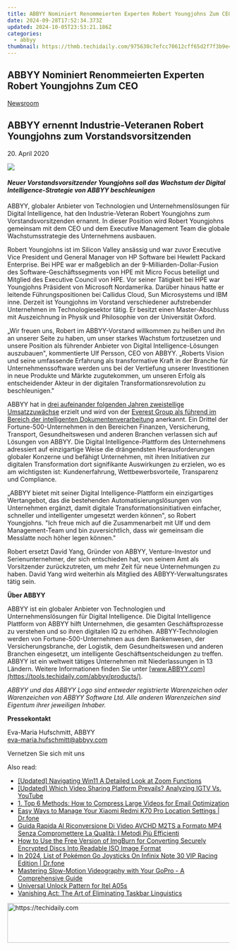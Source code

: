 ```yaml
---
title: ABBYY Nominiert Renommeierten Experten Robert Youngjohns Zum CEO
date: 2024-09-28T17:52:34.373Z
updated: 2024-10-05T23:53:21.186Z
categories:
  - abbyy
thumbnail: https://thmb.techidaily.com/975630c7efcc70612cff65d2f7f3b9e4bb27504376cae815fa3cc71523fe648a.jpg
---
```


## ABBYY Nominiert Renommeierten Experten Robert Youngjohns Zum CEO

[Newsroom](https://tools.techidaily.com/abbyy/products/)

## ABBYY ernennt Industrie-Veteranen Robert Youngjohns zum Vorstandsvorsitzenden

20\. April 2020

![](https://content.abbyy.com/-/media/project/abbyy/abbyy/branchtemplates/shutterstock_1272462163_1296-x-729.jpg?h=729&iar=0&w=1296)

#### _Neuer Vorstandsvorsitzender Youngjohns soll das Wachstum der Digital Intelligence-Strategie von ABBYY beschleunigen_

ABBYY, globaler Anbieter von Technologien und Unternehmenslösungen für Digital Intelligence, hat den Industrie-Veteran Robert Youngjohns zum Vorstandsvorsitzenden ernannt. In dieser Position wird Robert Youngjohns gemeinsam mit dem CEO und dem Executive Management Team die globale Wachstumsstrategie des Unternehmens ausbauen.

Robert Youngjohns ist im Silicon Valley ansässig und war zuvor Executive Vice President und General Manager von HP Software bei Hewlett Packard Enterprise. Bei HPE war er maßgeblich an der 9-Milliarden-Dollar-Fusion des Software-Geschäftssegments von HPE mit Micro Focus beteiligt und Mitglied des Executive Council von HPE. Vor seiner Tätigkeit bei HPE war Youngjohns Präsident von Microsoft Nordamerika. Darüber hinaus hatte er leitende Führungspositionen bei Callidus Cloud, Sun Microsystems und IBM inne. Derzeit ist Youngjohns im Vorstand verschiedener aufstrebender Unternehmen im Technologiesektor tätig. Er besitzt einen Master-Abschluss mit Auszeichnung in Physik und Philosophie von der Universität Oxford.

„Wir freuen uns, Robert im ABBYY-Vorstand willkommen zu heißen und ihn an unserer Seite zu haben, um unser starkes Wachstum fortzusetzen und unsere Position als führender Anbieter von Digital Intelligence-Lösungen auszubauen", kommentierte Ulf Persson, CEO von ABBYY. „Roberts Vision und seine umfassende Erfahrung als transformative Kraft in der Branche für Unternehmenssoftware werden uns bei der Vertiefung unserer Investitionen in neue Produkte und Märkte zugutekommen, um unseren Erfolg als entscheidender Akteur in der digitalen Transformationsrevolution zu beschleunigen."

ABBYY hat in [drei aufeinander folgenden Jahren zweistellige Umsatzzuwächse](https://tools.techidaily.com/abbyy/products/) erzielt und wird von der [Everest Group als führend im Bereich der intelligenten Dokumentenverarbeitung](https://tools.techidaily.com/abbyy/products/) anerkannt. Ein Drittel der Fortune-500-Unternehmen in den Bereichen Finanzen, Versicherung, Transport, Gesundheitswesen und anderen Branchen verlassen sich auf Lösungen von ABBYY. Die Digital Intelligence-Plattform des Unternehmens adressiert auf einzigartige Weise die drängendsten Herausforderungen globaler Konzerne und befähigt Unternehmen, mit ihren Initiativen zur digitalen Transformation dort signifikante Auswirkungen zu erzielen, wo es am wichtigsten ist: Kundenerfahrung, Wettbewerbsvorteile, Transparenz und Compliance.

„ABBYY bietet mit seiner Digital Intelligence-Plattform ein einzigartiges Wertangebot, das die bestehenden Automatisierungslösungen von Unternehmen ergänzt, damit digitale Transformationsinitiativen einfacher, schneller und intelligenter umgesetzt werden können", so Robert Youngjohns. "Ich freue mich auf die Zusammenarbeit mit Ulf und dem Management-Team und bin zuversichtlich, dass wir gemeinsam die Messlatte noch höher legen können."

Robert ersetzt David Yang, Gründer von ABBYY, Venture-Investor und Serienunternehmer, der sich entschieden hat, von seinem Amt als Vorsitzender zurückzutreten, um mehr Zeit für neue Unternehmungen zu haben. David Yang wird weiterhin als Mitglied des ABBYY-Verwaltungsrates tätig sein.

**Über ABBYY**

ABBYY ist ein globaler Anbieter von Technologien und Unternehmenslösungen für Digital Intelligence. Die Digital Intelligence Plattform von ABBYY hilft Unternehmen, die gesamten Geschäftsprozesse zu verstehen und so ihren digitalen IQ zu erhöhen. ABBYY-Technologien werden von Fortune-500-Unternehmen aus dem Bankenwesen, der Versicherungsbranche, der Logistik, dem Gesundheitswesen und anderen Branchen eingesetzt, um intelligente Geschäftsentscheidungen zu treffen. ABBYY ist ein weltweit tätiges Unternehmen mit Niederlassungen in 13 Ländern. Weitere Informationen finden Sie unter [www.ABBYY.com](https://tools.techidaily.com/abbyy/products/).

_ABBYY und das ABBYY Logo sind entweder registrierte Warenzeichen oder Warenzeichen von ABBYY Software Ltd. Alle anderen Warenzeichen sind Eigentum ihrer jeweiligen Inhaber._

**Pressekontakt**

Eva-Maria Hufschmitt, ABBYY  
[eva-maria.hufschmitt@abbyy.com](https://tools.techidaily.com/abbyy/products/)

  
Vernetzen Sie sich mit uns

<ins class="adsbygoogle"
     style="display:block"
     data-ad-format="autorelaxed"
     data-ad-client="ca-pub-7571918770474297"
     data-ad-slot="1223367746"></ins>

<ins class="adsbygoogle"
     style="display:block"
     data-ad-client="ca-pub-7571918770474297"
     data-ad-slot="8358498916"
     data-ad-format="auto"
     data-full-width-responsive="true"></ins>

<span class="atpl-alsoreadstyle">Also read:</span>
<div><ul>
<li><a href="https://extra-guidance.techidaily.com/updated-navigating-win11-a-detailed-look-at-zoom-functions/"><u>[Updated] Navigating Win11 A Detailed Look at Zoom Functions</u></a></li>
<li><a href="https://facebook-video-share.techidaily.com/updated-which-video-sharing-platform-prevails-analyzing-igtv-vs-youtube/"><u>[Updated] Which Video Sharing Platform Prevails? Analyzing IGTV Vs. YouTube</u></a></li>
<li><a href="https://discover-blog.techidaily.com/1-top-6-methods-how-to-compress-large-videos-for-email-optimization/"><u>1. Top 6 Methods: How to Compress Large Videos for Email Optimization</u></a></li>
<li><a href="https://android-location.techidaily.com/easy-ways-to-manage-your-xiaomi-redmi-k70-pro-location-settings-drfone-by-drfone-virtual/"><u>Easy Ways to Manage Your Xiaomi Redmi K70 Pro Location Settings | Dr.fone</u></a></li>
<li><a href="https://discover-blog.techidaily.com/guida-rapida-al-riconversione-di-video-avchd-m2ts-a-formato-mp4-senza-compromettere-la-qualita-i-metodi-piu-efficienti/"><u>Guida Rapida Al Riconversione Di Video AVCHD M2TS a Formato MP4 Senza Compromettere La Qualità: I Metodi Più Efficienti</u></a></li>
<li><a href="https://discover-blog.techidaily.com/how-to-use-the-free-version-of-imgburn-for-converting-securely-encrypted-discs-into-readable-iso-image-format/"><u>How to Use the Free Version of ImgBurn for Converting Securely Encrypted Discs Into Readable ISO Image Format</u></a></li>
<li><a href="https://android-pokemon-go.techidaily.com/in-2024-list-of-pokemon-go-joysticks-on-infinix-note-30-vip-racing-edition-drfone-by-drfone-virtual-android/"><u>In 2024, List of Pokémon Go Joysticks On Infinix Note 30 VIP Racing Edition | Dr.fone</u></a></li>
<li><a href="https://discover-blog.techidaily.com/mastering-slow-motion-videography-with-your-gopro-a-comprehensive-guide/"><u>Mastering Slow-Motion Videography with Your GoPro - A Comprehensive Guide</u></a></li>
<li><a href="https://unlock-android.techidaily.com/universal-unlock-pattern-for-itel-a05s-by-drfone-android/"><u>Universal Unlock Pattern for Itel A05s</u></a></li>
<li><a href="https://win11.techidaily.com/vanishing-act-the-art-of-eliminating-taskbar-linguistics/"><u>Vanishing Act: The Art of Eliminating Taskbar Linguistics</u></a></li>
</ul></div>

<!-- affiliate ads begin -->
<a href="https://ephamedtechinc.pxf.io/c/5597632/2137206/26400" target="_top" id="2137206">
  <img src="//a.impactradius-go.com/display-ad/26400-2137206" border="0" alt="https://techidaily.com" width="728" height="90"/>
</a>
<img height="0" width="0" src="https://ephamedtechinc.pxf.io/i/5597632/2137206/26400" style="position:absolute;visibility:hidden;" border="0" />
<!-- affiliate ads end -->

